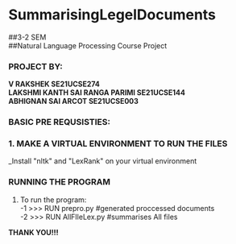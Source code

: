 # SummarisingLegelDocuments<br />
##3-2 SEM<br />
##Natural Language Processing Course Project<br />

### **PROJECT BY:<br />**
**V RAKSHEK                        SE21UCSE274<br />
LAKSHMI KANTH SAI RANGA PARIMI     SE21UCSE144<br />
ABHIGNAN SAI ARCOT                 SE21UCSE003<br />**

### **BASIC PRE REQUSISTIES:<br />**

### 1. MAKE A VIRTUAL ENVIRONMENT TO RUN THE FILES
  _Install "nltk" and "LexRank" on your virtual environment<br />

### **RUNNING THE PROGRAM<br />**

1. To run the program:<br />
    -1 >>> RUN prepro.py       #generated proccessed documents<br />
    -2 >>> RUN AllFIleLex.py   #summarises All files<br />


**THANK YOU!!!<br />**
